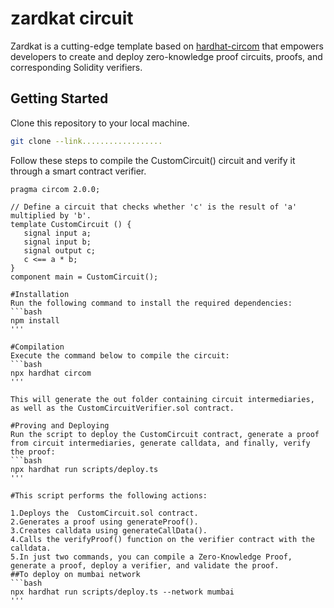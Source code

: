 # zardkat circuit

Zardkat is a cutting-edge template based on [hardhat-circom](https://github.com/projectsophon/hardhat-circom) that empowers developers to create and deploy zero-knowledge proof circuits, proofs, and corresponding Solidity verifiers.

## Getting Started
Clone this repository to your local machine.

```bash
git clone --link..................
```

Follow these steps to compile the CustomCircuit() circuit and verify it through a smart contract verifier.

```circom
pragma circom 2.0.0;

// Define a circuit that checks whether 'c' is the result of 'a' multiplied by 'b'.
template CustomCircuit () {  
   signal input a;  
   signal input b;  
   signal output c;  
   c <== a * b;  
}
component main = CustomCircuit();

#Installation
Run the following command to install the required dependencies:
```bash
npm install
'''

#Compilation
Execute the command below to compile the circuit:
```bash
npx hardhat circom
'''

This will generate the out folder containing circuit intermediaries, as well as the CustomCircuitVerifier.sol contract.

#Proving and Deploying
Run the script to deploy the CustomCircuit contract, generate a proof from circuit intermediaries, generate calldata, and finally, verify the proof:
```bash
npx hardhat run scripts/deploy.ts
'''

#This script performs the following actions:

1.Deploys the  CustomCircuit.sol contract.
2.Generates a proof using generateProof().
3.Creates calldata using generateCallData().
4.Calls the verifyProof() function on the verifier contract with the calldata.
5.In just two commands, you can compile a Zero-Knowledge Proof, generate a proof, deploy a verifier, and validate the proof.
##To deploy on mumbai network
```bash
npx hardhat run scripts/deploy.ts --network mumbai
'''


